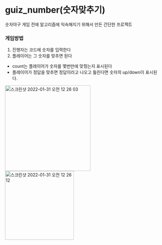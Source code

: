 # guiz_number(숫자맞추기)

숫자야구 게임 전에 알고리즘에 익숙해지기 위해서 만든 간단한 프로젝트

### 게임방법
1. 진행자는 코드에 숫자를 입력한다
2. 플레이어는 그 숫자를 맞추면 된다
+ count는 플레이어가 숫자를 몇번만에 맞췄는지 표시된다
+ 플레이어가 정답을 맞추면 정답이라고 나오고 틀린다면 숫자의 up/down이 표시된다.


<img width="281" alt="스크린샷 2022-01-31 오전 12 26 03" src="https://user-images.githubusercontent.com/66238470/151706040-0b696386-3915-42fb-8266-8f5650d7739c.png">
<img width="226" alt="스크린샷 2022-01-31 오전 12 26 12" src="https://user-images.githubusercontent.com/66238470/151706042-00c17722-af1d-4979-8258-0e997a13c14f.png">
